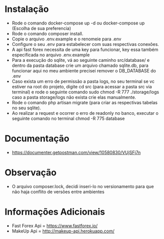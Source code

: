# Instalação

- Rode o comando docker-compose up -d ou docker-compose up (Escolha de sua preferencia)
- Rode o comando composer install.
- Copie o arquivo .env.example e o renomeie para .env
- Configure o seu .env para estabelecer com suas respectivas conexões.
- A api fast forex necessita de uma key para funcionar, key essa também especificada no arquivo .env.example
- Para a execução do sqlite, vá ao seguinte caminho src/database/ e dentro da pasta database crie um arquivo chamado sqlite.db, para funcionar aqui no meu ambiente precisei remover o DB_DATABASE do .env
- Caso exista um erro de permissão a pasta logs, no seu terminal se vc estiver na root do projeto, digite cd src (para acessar a pasta src via terminal) e rode o seguinte comando sudo chmod -R 777 ./storage/logs caso a pasta storage/logs não exista crie elas manualmente.
- Rode o comando php artisan migrate (para criar as respectivas tabelas no seu sqlite).
- Ao realizar a request e ocorrer o erro de readonly no banco, executar o seguinte comando no terminal chmod -R 775 database

# Documentação
- https://documenter.getpostman.com/view/10580830/VUjSFj7n

# Observação
- O arquivo composer.lock, decidi inseri-lo no versionamento para que não haja conflito de versões entre ambientes

# Informações Adicionais
- Fast Forex Api = https://www.fastforex.io/
- MakeUp Api = http://makeup-api.herokuapp.com/